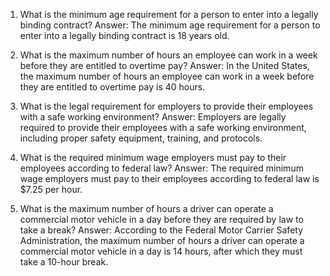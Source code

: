 1. What is the minimum age requirement for a person to enter into a legally binding contract?
Answer: The minimum age requirement for a person to enter into a legally binding contract is 18 years old.

2. What is the maximum number of hours an employee can work in a week before they are entitled to overtime pay?
Answer: In the United States, the maximum number of hours an employee can work in a week before they are entitled to overtime pay is 40 hours.

3. What is the legal requirement for employers to provide their employees with a safe working environment?
Answer: Employers are legally required to provide their employees with a safe working environment, including proper safety equipment, training, and protocols.

4. What is the required minimum wage employers must pay to their employees according to federal law?
Answer: The required minimum wage employers must pay to their employees according to federal law is $7.25 per hour.

5. What is the maximum number of hours a driver can operate a commercial motor vehicle in a day before they are required by law to take a break?
Answer: According to the Federal Motor Carrier Safety Administration, the maximum number of hours a driver can operate a commercial motor vehicle in a day is 14 hours, after which they must take a 10-hour break.